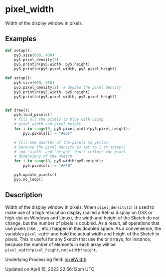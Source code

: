 # pixel_width

Width of the display window in pixels.

## Examples

<div class="example-table">

<div class="example-row"><div class="example-cell-image">

</div><div class="example-cell-code">

```python
def setup():
    py5.size(600, 400)
    py5.pixel_density(2)
    py5.println(py5.width, py5.height)
    py5.println(py5.pixel_width, py5.pixel_height)
```

</div></div>

<div class="example-row"><div class="example-cell-image">

</div><div class="example-cell-code">

```python
def setup():
    py5.size(600, 400)
    py5.pixel_density(2)  # double the pixel density
    py5.println(py5.width, py5.height)
    py5.println(py5.pixel_width, py5.pixel_height)


def draw():
    py5.load_pixels()
    # fill all the pixels to blue with using
    # pixel_width and pixel_height
    for i in range(0, py5.pixel_width*py5.pixel_height):
        py5.pixels[i] = "#00F"

    # fill one quarter of the pixels to yellow
    # because the pixel density is set to 2 in setup()
    # and 'width' and 'height' don't reflect the pixel
    # dimensions of the sketch
    for i in range(0, py5.width*py5.height):
        py5.pixels[i] = "#FF0"

    py5.update_pixels()
    py5.no_loop()
```

</div></div>

</div>

## Description

Width of the display window in pixels. When `pixel_density(2)` is used to make use of a high resolution display (called a Retina display on OSX or high-dpi on Windows and Linux), the width and height of the Sketch do not change, but the number of pixels is doubled. As a result, all operations that use pixels (like [](sketch_load_pixels), [](sketch_get_pixels), etc.) happen in this doubled space. As a convenience, the variables `pixel_width` and [](sketch_pixel_height) hold the actual width and height of the Sketch in pixels. This is useful for any Sketch that use the [](sketch_pixels) or [](sketch_np_pixels) arrays, for instance, because the number of elements in each array will be `pixel_width*pixel_height`, not `width*height`.

Underlying Processing field: [pixelWidth](https://processing.org/reference/pixelWidth.html)

Updated on April 15, 2023 22:56:12pm UTC
